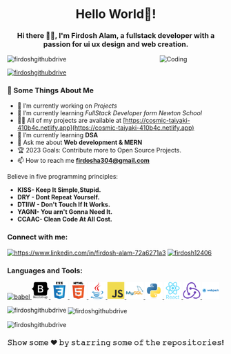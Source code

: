 <h1 align="center">Hello World👋!</h1>
<h3 align="center">Hi there 🙆‍♀️, I'm Firdosh Alam, a fullstack developer with a passion for ui ux design and web creation.</h3>

<img align="right" alt="Coding" width="150" src="https://img.freepik.com/premium-vector/people-chatting-vector-icon-illustration-logo-mascot-hand-drawn-concept-trandy-cartoon_519183-274.jpg">


<p align="left"> <img src="https://komarev.com/ghpvc/?username=firdoshgithubdrive&label=Profile%20views&color=0e75b6&style=flat" alt="firdoshgithubdrive" /> </p>
<p align="left"> <a href="https://github.com/ryo-ma/github-profile-trophy"><img src="https://github-profile-trophy.vercel.app/?username=firdoshgithubdrive" alt="firdoshgithubdrive" /></a> </p>

<h3>🧐 Some Things About Me</h3>

- 🔭 I’m currently working on *Projects*
- 🌱 I’m currently learning *FullStack Developer form Newton School*
- 👨‍💻 All of my projects are available at [https://cosmic-taiyaki-410b4c.netlify.app](https://cosmic-taiyaki-410b4c.netlify.app)
- 🌱 I’m currently learning **DSA**
- 💬 Ask me about **Web development & MERN**
- 🏆 2023 Goals: Contribute more to Open Source Projects.
- 📫 How to reach me **firdosha304@gmail.com**

Believe in five programming principles:

- **KISS- Keep It Simple,Stupid.**
- **DRY - Dont Repeat Yourself.**
- **DTIIW - Don't Touch If It Works.**
- **YAGNI- You arn't Gonna Need It.**
- **CCAAC- Clean Code At All Cost.**


<h3 align="left">Connect with me:</h3>
<p align="left">
<a href="https://linkedin.com/in/https://www.linkedin.com/in/firdosh-alam-72a6271a3" target="blank"><img align="center" src="https://raw.githubusercontent.com/rahuldkjain/github-profile-readme-generator/master/src/images/icons/Social/linked-in-alt.svg" alt="https://www.linkedin.com/in/firdosh-alam-72a6271a3" height="30" width="40" /></a>
<a href="https://instagram.com/firdosh12406" target="blank"><img align="center" src="https://raw.githubusercontent.com/rahuldkjain/github-profile-readme-generator/master/src/images/icons/Social/instagram.svg" alt="firdosh12406" height="30" width="40" /></a>
</p>

<h3 align="left">Languages and Tools:</h3>
<p align="left"> <a href="https://babeljs.io/" target="_blank" rel="noreferrer"> <img src="https://www.vectorlogo.zone/logos/babeljs/babeljs-icon.svg" alt="babel" width="40" height="40"/> </a> <a href="https://getbootstrap.com" target="_blank" rel="noreferrer"> <img src="https://raw.githubusercontent.com/devicons/devicon/master/icons/bootstrap/bootstrap-plain-wordmark.svg" alt="bootstrap" width="40" height="40"/> </a> <a href="https://www.w3schools.com/css/" target="_blank" rel="noreferrer"> <img src="https://raw.githubusercontent.com/devicons/devicon/master/icons/css3/css3-original-wordmark.svg" alt="css3" width="40" height="40"/> </a> <a href="https://www.w3.org/html/" target="_blank" rel="noreferrer"> <img src="https://raw.githubusercontent.com/devicons/devicon/master/icons/html5/html5-original-wordmark.svg" alt="html5" width="40" height="40"/> </a> <a href="https://www.java.com" target="_blank" rel="noreferrer"> <img src="https://raw.githubusercontent.com/devicons/devicon/master/icons/java/java-original.svg" alt="java" width="40" height="40"/> </a> <a href="https://developer.mozilla.org/en-US/docs/Web/JavaScript" target="_blank" rel="noreferrer"> <img src="https://raw.githubusercontent.com/devicons/devicon/master/icons/javascript/javascript-original.svg" alt="javascript" width="40" height="40"/> </a> <a href="https://www.mysql.com/" target="_blank" rel="noreferrer"> <img src="https://raw.githubusercontent.com/devicons/devicon/master/icons/mysql/mysql-original-wordmark.svg" alt="mysql" width="40" height="40"/> </a> <a href="https://www.python.org" target="_blank" rel="noreferrer"> <img src="https://raw.githubusercontent.com/devicons/devicon/master/icons/python/python-original.svg" alt="python" width="40" height="40"/> </a> <a href="https://reactjs.org/" target="_blank" rel="noreferrer"> <img src="https://raw.githubusercontent.com/devicons/devicon/master/icons/react/react-original-wordmark.svg" alt="react" width="40" height="40"/> </a> <a href="https://redux.js.org" target="_blank" rel="noreferrer"> <img src="https://raw.githubusercontent.com/devicons/devicon/master/icons/redux/redux-original.svg" alt="redux" width="40" height="40"/> </a> <a href="https://webpack.js.org" target="_blank" rel="noreferrer"> <img src="https://raw.githubusercontent.com/devicons/devicon/d00d0969292a6569d45b06d3f350f463a0107b0d/icons/webpack/webpack-original-wordmark.svg" alt="webpack" width="40" height="40"/> </a> </p>

<p><img align="left" src="https://github-readme-stats.vercel.app/api/top-langs?username=firdoshgithubdrive&show_icons=true&locale=en&layout=compact" alt="firdoshgithubdrive" /></p>

<p>&nbsp;<img align="center" src="https://github-readme-stats.vercel.app/api?username=firdoshgithubdrive&show_icons=true&locale=en" alt="firdoshgithubdrive" /></p>

<p><img align="center" src="https://github-readme-streak-stats.herokuapp.com/?user=firdoshgithubdrive&" alt="firdoshgithubdrive" /></p>



### 𝚂𝚑𝚘𝚠 𝚜𝚘𝚖𝚎 ❤️ 𝚋𝚢 𝚜𝚝𝚊𝚛𝚛𝚒𝚗𝚐 𝚜𝚘𝚖𝚎 𝚘𝚏 𝚝𝚑𝚎 𝚛𝚎𝚙𝚘𝚜𝚒𝚝𝚘𝚛𝚒𝚎𝚜!


</div>

#

